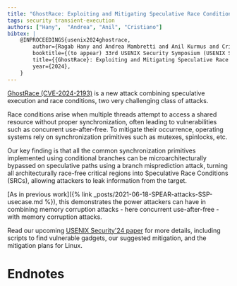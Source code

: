 ```yaml
---
title: "GhostRace: Exploiting and Mitigating Speculative Race Conditions"
tags: security transient-execution
authors: ["Hany",  "Andrea", "Anil", "Cristiano"]
bibtex: |
    @INPROCEEDINGS{usenix2024ghostrace,
        author={Ragab Hany and Andrea Mambretti and Anil Kurmus and Cristiano Giuffrida},
        booktitle={(to appear) 33rd USENIX Security Symposium (USENIX Security 24)},
        title={{GhostRace}: Exploiting and Mitigating Speculative Race Conditions},
        year={2024},
    }
---
```

[GhostRace (CVE-2024-2193)](https://www.vusec.net/projects/ghostrace) is a new attack combining speculative execution and race conditions, two very challenging class of attacks.

Race conditions arise when multiple threads attempt to access a shared resource without proper synchronization, often leading to vulnerabilities such as concurrent use-after-free. To mitigate their occurrence, operating systems rely on synchronization primitives such as mutexes, spinlocks, etc.

Our key finding is that all the common synchronization primitives implemented using conditional branches can be microarchitecturally bypassed on speculative paths using a branch misprediction attack, turning all architecturally race-free critical regions into Speculative Race Conditions (SRCs), allowing attackers to leak information from the target.

[As in previous work]({% link _posts/2021-06-18-SPEAR-attacks-SSP-usecase.md %}), this demonstrates the power attackers can have in combining memory corruption attacks - here concurrent use-after-free - with memory corruption attacks.
  
Read our upcoming [USENIX Security'24 paper](https://download.vusec.net/papers/ghostrace_sec24.pdf) for more details, including scripts to find vulnerable gadgets, our suggested mitigation, and the mitigation plans for Linux.

# Endnotes
